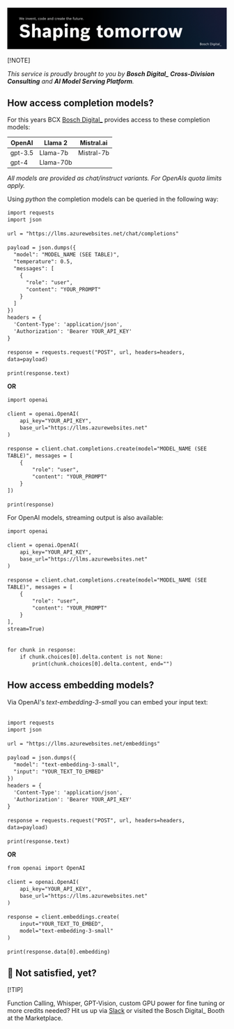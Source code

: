 
![](shaping_tomorrow.png)

[!NOTE] 

*This service is proudly brought to you by **Bosch Digital_ Cross-Division Consulting** and **AI Model Serving Platform**.*

## How access completion models?

For this years BCX [Bosch Digital_](https://www.bosch-digital.com/) provides access to these completion models: 

| **OpenAI** | **Llama 2** | **Mistral.ai** |
|------------|-------------|----------------|
| gpt-3.5    | Llama-7b    | Mistral-7b     | 
| gpt-4      | Llama-70b   |                |  


 *All models are provided as chat/instruct variants. For OpenAIs quota limits apply.* 

Using *python* the completion models can be queried in the following way:

```
import requests
import json

url = "https://llms.azurewebsites.net/chat/completions"

payload = json.dumps({
  "model": "MODEL_NAME (SEE TABLE)",
  "temperature": 0.5,
  "messages": [
    {
      "role": "user",
      "content": "YOUR_PROMPT"
    }
  ]
})
headers = {
  'Content-Type': 'application/json',
  'Authorization': 'Bearer YOUR_API_KEY'
}

response = requests.request("POST", url, headers=headers, data=payload)

print(response.text)
```
**OR** 

```
import openai

client = openai.OpenAI(
    api_key="YOUR_API_KEY",
    base_url="https://llms.azurewebsites.net"
)

response = client.chat.completions.create(model="MODEL_NAME (SEE TABLE)", messages = [
    {
        "role": "user",
        "content": "YOUR_PROMPT"
    }
])

print(response)

```
For OpenAI models, streaming output is also available: 


```
import openai

client = openai.OpenAI(
    api_key="YOUR_API_KEY",
    base_url="https://llms.azurewebsites.net"
)

response = client.chat.completions.create(model="MODEL_NAME (SEE TABLE)", messages = [
    {
        "role": "user",
        "content": "YOUR_PROMPT"
    }
],
stream=True)


for chunk in response:
    if chunk.choices[0].delta.content is not None:
        print(chunk.choices[0].delta.content, end="")
```



## How access embedding models?
Via OpenAI's *text-embedding-3-small* you can embed your input text:

```

import requests
import json

url = "https://llms.azurewebsites.net/embeddings"

payload = json.dumps({
  "model": "text-embedding-3-small",
  "input": "YOUR_TEXT_TO_EMBED"
})
headers = {
  'Content-Type': 'application/json',
  'Authorization': 'Bearer YOUR_API_KEY'
}

response = requests.request("POST", url, headers=headers, data=payload)

print(response.text)

```
**OR**

```
from openai import OpenAI

client = openai.OpenAI(
    api_key="YOUR_API_KEY",
    base_url="https://llms.azurewebsites.net"
)

response = client.embeddings.create(
    input="YOUR_TEXT_TO_EMBED",
    model="text-embedding-3-small"
)

print(response.data[0].embedding)
```



## 🚨 Not satisfied, yet? 

[!TIP]

Function Calling, Whisper, GPT-Vision, custom GPU power for fine tuning or more credits needed? Hit us up via [Slack](https://bcx2024.slack.com/archives/D06JAGN58LX) or visited the Bosch Digital_ Booth at the Marketplace.

